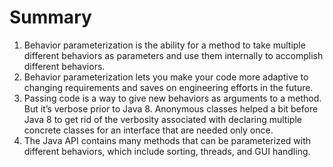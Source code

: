 # Summary
1. Behavior parameterization is the ability for a method to take multiple different behaviors as parameters and use them internally to accomplish different behaviors.
2. Behavior parameterization lets you make your code more adaptive to changing requirements and saves on engineering efforts in the future.
3. Passing code is a way to give new behaviors as arguments to a method. But it’s verbose prior to Java 8. Anonymous classes helped a bit before Java 8 to get rid of the verbosity associated with declaring multiple concrete classes for an interface that are needed only once.
4. The Java API contains many methods that can be parameterized with different behaviors, which include sorting, threads, and GUI handling.


